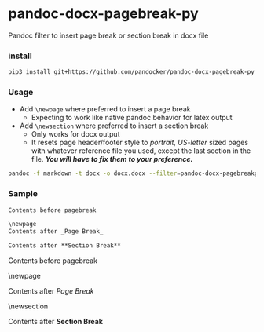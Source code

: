 # pandoc-docx-pagebreak-py

Pandoc filter to insert page break or section break in docx file

### install

```sh
pip3 install git+https://github.com/pandocker/pandoc-docx-pagebreak-py
```

### Usage

- Add `\newpage` where preferred to insert a page break
    - Expecting to work like native pandoc behavior for latex output
- Add `\newsection` where preferred to insert a section break
    - Only works for docx output
    - It resets page header/footer style to _portrait, US-letter_ sized pages with whatever reference file you used,
    except the last section in the file. **_You will have to fix them to your preference._**

```sh
pandoc -f markdown -t docx -o docx.docx --filter=pandoc-docx-pagebreakpy
```

### Sample

```markdown
Contents before pagebreak

\newpage
Contents after _Page Break_

Contents after **Section Break**
```

Contents before pagebreak

\newpage

Contents after _Page Break_

\newsection

Contents after **Section Break**
